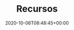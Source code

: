 ---
title : "Recursos"
description: "Cursos adicionales"
lead: ""
date: 2020-10-06T08:48:45+00:00
lastmod:
  - :git
  - lastmod
  - date
  - publishDate
draft: false
weight: 20
images: []
---